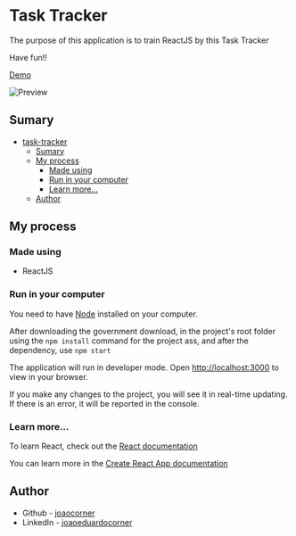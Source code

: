 # Task Tracker

The purpose of this application is to train ReactJS by this Task Tracker

Have fun!!

[Demo](https://joaocorner.github.io/task-tracker/)

![Preview](https://raw.githubusercontent.com/joaocorner/task-tracker/main/public/img/preview.gif)

## Sumary

- [task-tracker](#task-tracker)
  - [Sumary](#sumary)
  - [My process](#my-process)
    - [Made using](#made-using)
    - [Run in your computer](#run-in-your-computer)
    - [Learn more...](#learn-more)
  - [Author](#author)


## My process

### Made using

- ReactJS

### Run in your computer

You need to have [Node](https://nodejs.org/en/) installed on your computer.

After downloading the government download, in the project's root folder using the `npm install` command for the project ass, and after the dependency, use `npm start`

The application will run in developer mode.
Open [http://localhost:3000](http://localhost:3000) to view in your browser.

If you make any changes to the project, you will see it in real-time updating.
If there is an error, it will be reported in the console.

### Learn more...

To learn React, check out the [React documentation](https://reactjs.org/)

You can learn more in the [Create React App documentation](https://facebook.github.io/create-react-app/docs/getting-started)

## Author

- Github - [joaocorner](https://github.com/joaocorner)
- LinkedIn - [joaoeduardocorner](https://www.linkedin.com/in/joaoeduardocorner/)
